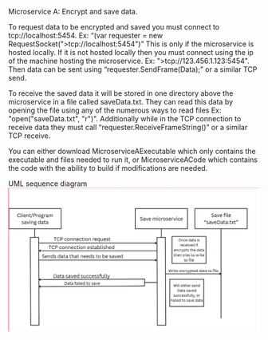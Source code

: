Microservice A: Encrypt and save data.

To request data to be encrypted and saved you must connect to tcp://localhost:5454. Ex: “(var requester = new RequestSocket(">tcp://localhost:5454")” This is only if the microservice is hosted locally. If it is not hosted locally then you must connect using the ip of the machine hosting the microservice. Ex: ">tcp://123.456.1.123:5454". Then data can be sent using “requester.SendFrame(Data);” or a similar TCP send. 

To receive the saved data it will be stored in one directory above the microservice in a file called saveData.txt. They can read this data by opening the file using any of the numerous ways to read files Ex: "open("saveData.txt", "r")". Additionally while in the TCP connection to receive data they must call “requester.ReceiveFrameString()” or a similar TCP receive. 

You can either download MicroserviceAExecutable which only contains the executable and files needed to run it, or MicroserviceACode which contains the code with the ability to build if modifications are needed.

UML sequence diagram
![UML Diagram](UMLimage/UML.png)
